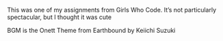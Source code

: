 This was one of my assignments from Girls Who Code. It’s not particularly spectacular, but I thought it was cute

BGM is the Onett Theme from Earthbound by Keiichi Suzuki